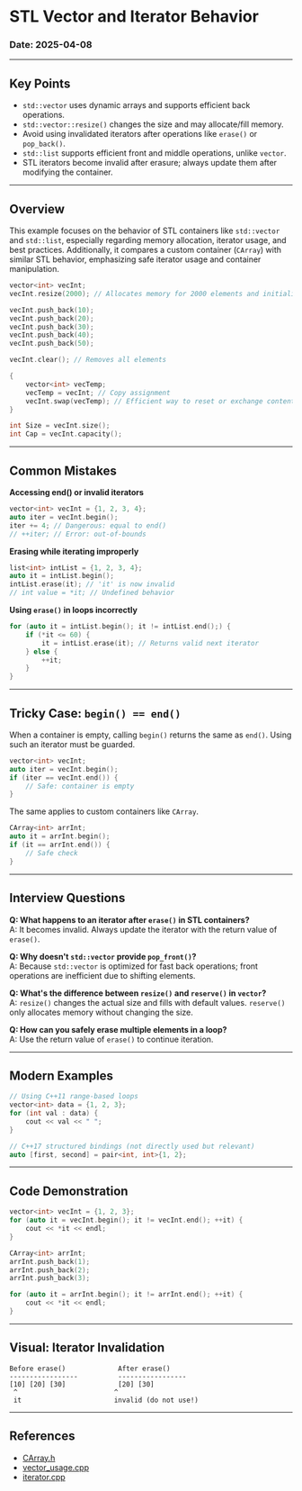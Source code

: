 # STL Vector and Iterator Behavior

### Date: 2025-04-08

---

## Key Points

- `std::vector` uses dynamic arrays and supports efficient back operations.
- `std::vector::resize()` changes the size and may allocate/fill memory.
- Avoid using invalidated iterators after operations like `erase()` or `pop_back()`.
- `std::list` supports efficient front and middle operations, unlike `vector`.
- STL iterators become invalid after erasure; always update them after modifying the container.

---

## Overview

This example focuses on the behavior of STL containers like `std::vector` and `std::list`, especially regarding memory allocation, iterator usage, and best practices. Additionally, it compares a custom container (`CArray`) with similar STL behavior, emphasizing safe iterator usage and container manipulation.

```cpp
vector<int> vecInt;
vecInt.resize(2000); // Allocates memory for 2000 elements and initializes them

vecInt.push_back(10);
vecInt.push_back(20);
vecInt.push_back(30);
vecInt.push_back(40);
vecInt.push_back(50);

vecInt.clear(); // Removes all elements

{
    vector<int> vecTemp;
    vecTemp = vecInt; // Copy assignment
    vecInt.swap(vecTemp); // Efficient way to reset or exchange contents
}

int Size = vecInt.size();
int Cap = vecInt.capacity();
```

---

## Common Mistakes

**Accessing end() or invalid iterators**
```cpp
vector<int> vecInt = {1, 2, 3, 4};
auto iter = vecInt.begin();
iter += 4; // Dangerous: equal to end()
// ++iter; // Error: out-of-bounds
```

**Erasing while iterating improperly**
```cpp
list<int> intList = {1, 2, 3, 4};
auto it = intList.begin();
intList.erase(it); // 'it' is now invalid
// int value = *it; // Undefined behavior
```

**Using `erase()` in loops incorrectly**
```cpp
for (auto it = intList.begin(); it != intList.end();) {
    if (*it <= 60) {
        it = intList.erase(it); // Returns valid next iterator
    } else {
        ++it;
    }
}
```

---

## Tricky Case: `begin() == end()`

When a container is empty, calling `begin()` returns the same as `end()`. Using such an iterator must be guarded.

```cpp
vector<int> vecInt;
auto iter = vecInt.begin();
if (iter == vecInt.end()) {
    // Safe: container is empty
}
```

The same applies to custom containers like `CArray`.

```cpp
CArray<int> arrInt;
auto it = arrInt.begin();
if (it == arrInt.end()) {
    // Safe check
}
```

---

## Interview Questions

**Q: What happens to an iterator after `erase()` in STL containers?**  
A: It becomes invalid. Always update the iterator with the return value of `erase()`.

**Q: Why doesn't `std::vector` provide `pop_front()`?**  
A: Because `std::vector` is optimized for fast back operations; front operations are inefficient due to shifting elements.

**Q: What's the difference between `resize()` and `reserve()` in `vector`?**  
A: `resize()` changes the actual size and fills with default values. `reserve()` only allocates memory without changing the size.

**Q: How can you safely erase multiple elements in a loop?**  
A: Use the return value of `erase()` to continue iteration.

---

## Modern Examples

```cpp
// Using C++11 range-based loops
vector<int> data = {1, 2, 3};
for (int val : data) {
    cout << val << " ";
}
```

```cpp
// C++17 structured bindings (not directly used but relevant)
auto [first, second] = pair<int, int>{1, 2};
```

---

## Code Demonstration

```cpp
vector<int> vecInt = {1, 2, 3};
for (auto it = vecInt.begin(); it != vecInt.end(); ++it) {
    cout << *it << endl;
}

CArray<int> arrInt;
arrInt.push_back(1);
arrInt.push_back(2);
arrInt.push_back(3);

for (auto it = arrInt.begin(); it != arrInt.end(); ++it) {
    cout << *it << endl;
}
```

---

## Visual: Iterator Invalidation

```
Before erase()             After erase()
-----------------          -----------------
[10] [20] [30]             [20] [30]
 ^                        ^
 it                       invalid (do not use!)
```

---

## References 

- [CArray.h](codes/CArray.h)
- [vector_usage.cpp](codes/vector_usage.cpp)
- [iterator.cpp](codes/iterator.cpp)

